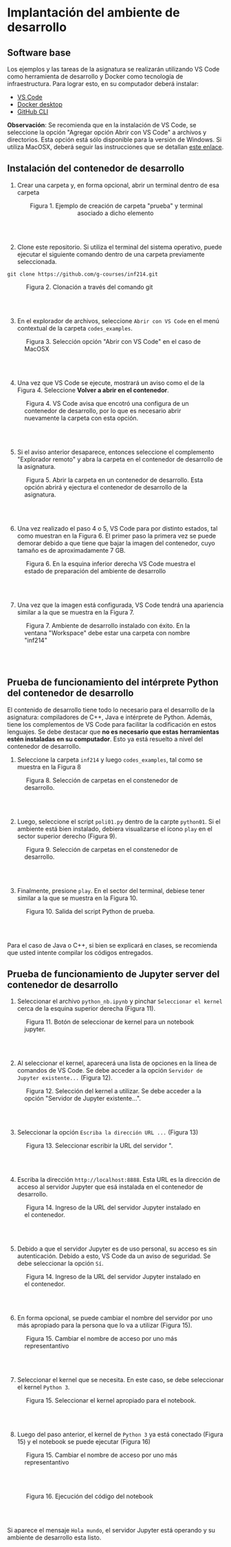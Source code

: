 # Implantación del ambiente de desarrollo

## Software base

Los ejemplos y las tareas de la asignatura se realizarán utilizando VS Code como herramienta de desarrollo y Docker como tecnología de infraestructura. Para lograr esto, en su computador deberá instalar:

* [VS Code](https://code.visualstudio.com)
* [Docker desktop](https://docs.docker.com/get-docker/)
* [GitHub CLI](https://github.com/cli/cli#installation)


**Observación**: Se recomienda que en la instalación de VS Code, se seleccione la opción "Agregar opción Abrir con VS Code" a archivos y directorios. Esta opción está sólo disponible para la versión de Windows. Si utiliza MacOSX, deberá seguir las instrucciones que se detallan [este enlace](https://github.com/g-courses/inf214/blob/main/vscode-macos-menu-contextual.md).

## Instalación del contenedor de desarrollo 
1) Crear una carpeta y, en forma opcional, abrir un terminal dentro de esa carpeta


<figure>
  <div align="center" width="100%">
    <img src="./imgs/paso01.png" alt=""/>
<figure-caption>Figura 1. Ejemplo de creación de carpeta "prueba" y terminal asociado a dicho elemento</figure-caption>
    </div>
</figure>

<br />
<br />

2) Clone este repositorio. Si utiliza el terminal del sistema operativo, puede ejecutar el siguiente comando dentro de una carpeta previamente seleccionada.

```
git clone https://github.com/g-courses/inf214.git
```

<figure>
<img src="./imgs/paso02.png" alt=""/>
<figure-caption>Figura 2. Clonación a través del comando git</figure-caption>
</figure>

<br />
<br />

3) En el explorador de archivos, seleccione `Abrir con VS Code` en el menú contextual de la carpeta `codes_examples`.

<figure>
<img src="./imgs/paso03.png" alt=""/>
<figure-caption>Figura 3. Selección opción "Abrir con VS Code" en el caso de MacOSX</figure-caption>
</figure>

<br />
<br />


4) Una vez que VS Code se ejecute, mostrará un aviso como el de la Figura 4. Seleccione **Volver a abrir en el contenedor**.

<figure>
<img src="./imgs/paso04.png" alt=""/>
<figure-caption>Figura 4. VS Code avisa que encotró una configura de un contenedor de desarrollo, por lo que es necesario abrir nuevamente la carpeta con esta opción.</figure-caption>
</figure>

<br />
<br />

5) Si el aviso anterior desaparece, entonces seleccione el complemento "Explorador remoto" y abra la carpeta en el contenedor de desarrollo de la asignatura.

<figure>
<img src="./imgs/paso05.png" alt=""/>
<figure-caption>Figura 5. Abrir la carpeta en un contenedor de desarrollo. Esta opción abrirá y ejectura el contenedor de desarrollo de la asignatura.</figure-caption>
</figure>

<br />
<br />

6) Una vez realizado el paso 4 o 5, VS Code para por distinto estados, tal como muestran en la Figura 6. El primer paso la primera vez se puede demorar debido a que tiene que bajar la imagen del contenedor, cuyo tamaño es de aproximadamente 7 GB.

<figure>
<img src="./imgs/paso06.png" alt=""/>
<figure-caption>Figura 6. En la esquina inferior derecha VS Code muestra el estado de preparación del ambiente de desarrollo</figure-caption>
</figure>

<br />
<br />

7) Una vez que la imagen está configurada, VS Code tendrá una apariencia similar a la que se muestra en la Figura 7.

<figure>
<img src="./imgs/paso07.png" alt=""/>
<figure-caption>Figura 7. Ambiente de desarrollo instalado con éxito. En la ventana "Workspace" debe estar una carpeta con nombre "inf214"</figure-caption>
</figure>

<br />
<br />

## Prueba de funcionamiento del intérprete Python del contenedor de desarrollo

El contenido de desarrollo tiene todo lo necesario para el desarrollo de la asignatura: compiladores de C++, Java e intérprete de Python. Además, tiene los complementos de VS Code para facilitar la codificación en estos lenguajes. Se debe destacar que **no es necesario que estas herramientas estén instaladas en su computador**. Esto ya está resuelto a nivel del contenedor de desarrollo.

1) Seleccione la carpeta `inf214` y luego `codes_examples`, tal como se muestra en la Figura 8

<figure>
<img src="./imgs/pruebas/paso01.png" alt=""/>
<figure-caption>Figura 8. Selección de carpetas en el constenedor de desarrollo.</figure-caption>
</figure>

<br />
<br />

2) Luego, seleccione el script `poli01.py` dentro de la carpte `python01`. Si el ambiente está bien instalado, debiera visualizarse el ícono `play` en el sector superior derecho (Figura 9).

<figure>
<img src="./imgs/pruebas/paso02.png" alt=""/>
<figure-caption>Figura 9. Selección de carpetas en el constenedor de desarrollo.</figure-caption>
</figure>

<br />
<br />

3) Finalmente, presione `play`. En el sector del terminal, debiese tener similar a la que se muestra en la Figura 10.

<figure>
<img src="./imgs/pruebas/paso03.png" alt=""/>
<figure-caption>Figura 10. Salida del script Python de prueba.</figure-caption>
</figure>

<br />
<br />

Para el caso de Java o C++, si bien se explicará en clases, se recomienda que usted intente compilar los códigos entregados.

## Prueba de funcionamiento de Jupyter server del contenedor de desarrollo

1) Seleccionar el archivo `python_nb.ipynb` y pinchar `Seleccionar el kernel` cerca de la esquina superior derecha (Figura 11).

<figure>
<img src="./imgs/pruebas_nb/paso01.png" alt=""/>
<figure-caption>Figura 11. Botón de seleccionar de kernel para un notebook jupyter.</figure-caption>
</figure>

<br />
<br />

2) Al seleccionar el kernel, aparecerá una lista de opciones en la línea de comandos de VS Code. Se debe acceder a la opción `Servidor de Jupyter existente...` (Figura 12).

<figure>
<img src="./imgs/pruebas_nb/paso02.png" alt=""/>
<figure-caption>Figura 12. Selección del kernel a utilizar. Se debe acceder a la opción "Servidor de Jupyter existente...".</figure-caption>
</figure>

<br />
<br />

3) Seleccionar la opción `Escriba la dirección URL ...` (Figura 13)

<figure>
<img src="./imgs/pruebas_nb/paso03.png" alt=""/>
<figure-caption>Figura 13. Seleccionar escribir la URL del servidor ".</figure-caption>
</figure>
<br />
<br />

4) Escriba la dirección `http://localhost:8888`. Esta URL es la dirección de acceso al servidor Jupyter que esá instalada en el contenedor de desarrollo.

<figure>
<img src="./imgs/pruebas_nb/paso04.png" alt=""/>
<figure-caption>Figura 14. Ingreso de la URL del servidor Jupyter instalado en el contenedor.</figure-caption>
</figure>

<br />
<br />

5) Debido a que el servidor Jupyter es de uso personal, su acceso es sin autenticación. Debido a esto, VS Code da un aviso de seguridad. Se debe seleccionar la opción `Sí`.

<figure>
<img src="./imgs/pruebas_nb/paso05.png" alt=""/>
<figure-caption>Figura 14. Ingreso de la URL del servidor Jupyter instalado en el contenedor.</figure-caption>
</figure>

<br />
<br />


6) En forma opcional, se puede cambiar el nombre del servidor por uno más apropiado para la persona que lo va a utilizar (Figura 15).

<figure>
<img src="./imgs/pruebas_nb/paso06.png" alt=""/>
<figure-caption>Figura 15. Cambiar el nombre de acceso por uno más representantivo</figure-caption>
</figure>

<br />
<br />

7) Seleccionar el kernel que se necesita. En este caso, se debe seleccionar el kernel `Python 3`.

<figure>
<img src="./imgs/pruebas_nb/paso07.png" alt=""/>
<figure-caption>Figura 15. Seleccionar el kernel apropiado para el notebook.</figure-caption>
</figure>

<br />
<br />

8) Luego del paso anterior, el kernel de `Python 3` ya está conectado (Figura 15) y el notebook se puede ejecutar (Figura 16)

<figure>
<img src="./imgs/pruebas_nb/paso08.png" alt=""/>
<figure-caption>Figura 15. Cambiar el nombre de acceso por uno más representantivo</figure-caption>
</figure>

<br />
<br />

<figure>
<img src="./imgs/pruebas_nb/paso09.png" alt=""/>
<figure-caption>Figura 16. Ejecución del código del notebook</figure-caption>
</figure>

<br />
<br />

Si aparece el mensaje `Hola mundo`, el servidor Jupyter está operando y su ambiente de desarrollo esta listo.
